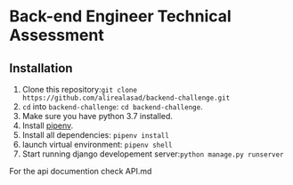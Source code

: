 # Back-end Engineer Technical Assessment

## Installation
1. Clone this repository:`git clone https://github.com/alirealasad/backend-challenge.git`
2. `cd` into `backend-challenge`: `cd backend-challenge`.
3. Make sure you have python 3.7 installed.
4. Install [pipenv](https://github.com/pypa/pipenv#installation).
5. Install all dependencies: `pipenv install`
6. launch virtual environment: `pipenv shell`
7. Start running django developement server:`python manage.py runserver`

For the api documention check API.md
